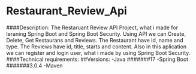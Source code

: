 # Restaurant_Review_Api

####Description:
The Restaruant Review API Project, what i made for leraning Spring Boot and Spring Boot Security. Using API we can Create, Delete, Get Restaurans and Reviews.
The Restaurant have id, name and type.
The Reviews have id, title, starts and content.
Also in this aplication we can register and login user, what i made by using Spring Boot Security.
####Technical requirements:
##Versions:
-Java #######17
-Spring Boot #######3.0.4
-Maven

